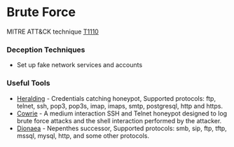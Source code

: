 # Brute Force

MITRE ATT&CK technique [T1110](https://attack.mitre.org/wiki/Technique/T1110)

### Deception Techniques
* Set up fake network services and accounts

### Useful Tools
* [Heralding](https://github.com/johnnykv/heralding) - Credentials catching honeypot, Supported protocols: ftp, telnet, ssh, pop3, pop3s, imap, imaps, smtp, postgresql, http and https.
* [Cowrie](https://github.com/micheloosterhof/cowrie) - A medium interaction SSH and Telnet honeypot designed to log brute force attacks and the shell interaction performed by the attacker.
* [Dionaea](https://github.com/DinoTools/dionaea) - Nepenthes successor, Supported protocols: smb, sip, ftp, tftp, mssql, mysql, http, and some other protocols.
